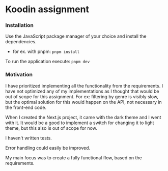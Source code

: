 # Koodin assignment

### Installation
Use the JavaScript package manager of your choice and install the dependencies.
  - for ex. with pnpm: `pnpm install`

To run the application execute: `pnpm dev`


### Motivation
I have prioritized implementing all the functionality from the requirements. I have not optimized any of my implementations 
as I thought that would be out of scope for this assignment. For ex: filtering by genre is visibly slow, but the optimal solution 
for this would happen on the API, not necessary in the front-end code.

When I created the Next.js project, it came with the dark theme and I went with it. It would be a good to implement a switch for changing it 
to light theme, but this also is out of scope for now.

I haven't written tests. 

Error handling could easily be improved.

My main focus was to create a fully functional flow, based on the requirements.
